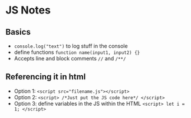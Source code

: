 # JS Notes

## Basics

- `console.log("text")` to log stuff in the console
- define functions `function name(input1, input2) {}`
- Accepts line and block comments `//` and `/**/`

## Referencing it in html

- Option 1: `<script src="filename.js"></script>`
- Option 2: `<script> /*Just put the JS code here*/ </script>`
- Option 3: define variables in the JS within the HTML `<script> let i = 1; </script>`